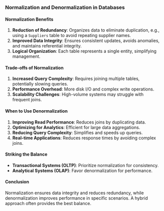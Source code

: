 ### **Normalization and Denormalization in Databases**

#### **Normalization Benefits**

1. **Reduction of Redundancy**: Organizes data to eliminate duplication, e.g., using a `Suppliers` table to avoid repeating supplier names.
2. **Improved Data Integrity**: Ensures consistent updates, avoids anomalies, and maintains referential integrity.
3. **Logical Organization**: Each table represents a single entity, simplifying management.

#### **Trade-offs of Normalization**

1. **Increased Query Complexity**: Requires joining multiple tables, potentially slowing queries.
2. **Performance Overhead**: More disk I/O and complex write operations.
3. **Scalability Challenges**: High-volume systems may struggle with frequent joins.

#### **When to Use Denormalization**

1. **Improving Read Performance**: Reduces joins by duplicating data.
2. **Optimizing for Analytics**: Efficient for large data aggregations.
3. **Reducing Query Complexity**: Simplifies and speeds up queries.
4. **Real-time Applications**: Reduces response times by avoiding complex joins.

#### **Striking the Balance**

- **Transactional Systems (OLTP)**: Prioritize normalization for consistency.
- **Analytical Systems (OLAP)**: Favor denormalization for performance.

#### **Conclusion**

Normalization ensures data integrity and reduces redundancy, while denormalization improves performance in specific scenarios. A hybrid approach often provides the best balance.
